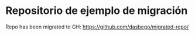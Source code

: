 # Repositorio de ejemplo de migración

Repo has been migrated to GH:
https://github.com/dasbego/migrated-repo/
